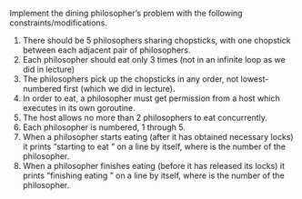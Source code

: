 Implement the dining philosopher’s problem with the following constraints/modifications.

1. There should be 5 philosophers sharing chopsticks, with one chopstick between each adjacent pair of philosophers.
2. Each philosopher should eat only 3 times (not in an infinite loop as we did in lecture)
3. The philosophers pick up the chopsticks in any order, not lowest-numbered first (which we did in lecture).
4. In order to eat, a philosopher must get permission from a host which executes in its own goroutine.
5. The host allows no more than 2 philosophers to eat concurrently.
6. Each philosopher is numbered, 1 through 5.
7. When a philosopher starts eating (after it has obtained necessary locks) it prints “starting to eat <number>” on a line by itself, where <number> is the number of the philosopher.
8. When a philosopher finishes eating (before it has released its locks) it prints “finishing eating <number>” on a line by itself, where <number> is the number of the philosopher.

